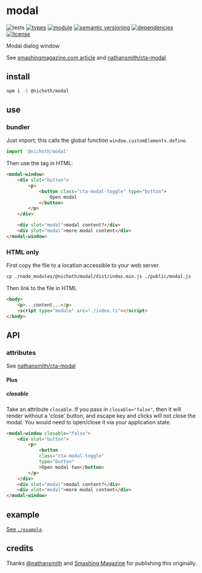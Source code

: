 # modal
![tests](https://github.com/nichoth/modal/actions/workflows/nodejs.yml/badge.svg)
[![types](https://img.shields.io/npm/types/@nichoth/modal?style=flat-square)](README.md)
[![module](https://img.shields.io/badge/module-ESM%2FCJS-blue?style=flat-square)](README.md)
[![semantic versioning](https://img.shields.io/badge/semver-2.0.0-blue?logo=semver&style=flat-square)](https://semver.org/)
[![dependencies](https://img.shields.io/badge/dependencies-zero-brightgreen.svg?style=flat-square)](package.json)
[![license](https://img.shields.io/badge/license-MIT-brightgreen.svg?style=flat-square)](LICENSE)

Modal dialog window

See [smashingmagazine.com article](https://www.smashingmagazine.com/2022/04/cta-modal-build-web-component/) and [nathansmith/cta-modal](https://github.com/nathansmith/cta-modal/tree/main).

## install

```sh
npm i -S @nichoth/modal
```

## use

### bundler

Just import; this calls the global function `window.customElements.define`.

```js
import '@nichoth/modal'
```

Then use the tag in HTML:

```html
<modal-window>
    <div slot="button">
        <p>
            <button class="cta-modal-toggle" type="button">
                Open modal
            </button>
        </p>
    </div>

    <div slot="modal">modal content?</div>
    <div slot="modal">more modal content</div>
</modal-window>
```

### HTML only

First copy the file to a location accessible to your web server.

```sh
cp ./node_modules/@nichoth/modal/dist/index.min.js ./public/modal.js
```

Then link to the file in HTML
```html
<body>
    <p>...content...</p>
    <script type="module" src="./index.ts"></script>
</body>
```

## API

### attributes

See [nathansmith/cta-modal](https://github.com/nathansmith/cta-modal/tree/main?tab=readme-ov-file#how-to-use-extras)

#### Plus

##### closable

Take an attribute `closable`. If you pass in `closable="false"`, then it will
render without a 'close' button, and escape key and clicks will not close the
modal. You would need to open/close it via your application state.

```html
<modal-window closable="false">
    <div slot="button">
        <p>
            <button
            class="cta-modal-toggle"
            type="button"
            >Open modal two</button>
        </p>
    </div>
    <div slot="modal">modal content?</div>
    <div slot="modal">more modal content</div>
</modal-window>
```

## example

[See `./example`](./example/).

## credits

Thanks [@nathansmith](https://github.com/nathansmith) and [Smashing Magazine](https://www.smashingmagazine.com/2022/04/cta-modal-build-web-component/) for publishing this originally.
